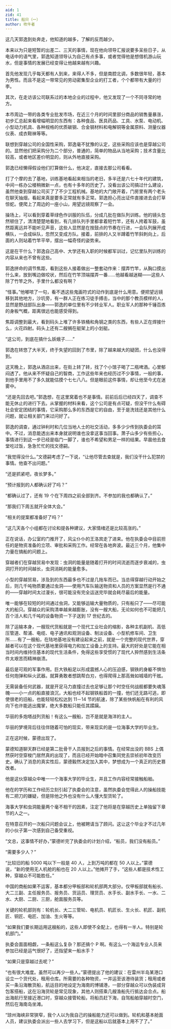 ```yaml
---
aid: 1
zid: 41
title: 船只（一）
author: 吹牛者
---
```


这几天郭逸到处奔走，他知道的越多，了解的反而越少。

本来以为只是短暂的出差二、三天的事情，现在他向领导汇报说要多呆些日子，从电话中的语气里，郭逸知道领导认为自己有点多事，或者觉得他是想借机游山玩水，但是事情的发展已经变得让他越来越有兴趣。

首先他发现几乎每天都有人到来，来得人不多，但是南腔北调，多数很年轻，基本为男性。而且不是这一带常见的劳动密集型企业的打工者，个个都带有大量的行李。

其次，在走访该公司联系过的本地企业的过程中，他又发现了一个不同寻常的地方。

本市周边一带的各类专业批发市场，在近三个月的时间里部分商品的销售量暴涨，初步汇总起来看增幅明显的东西有：各种食品、医具药品、工具、水泵、电动机、小型动力机具、各种规格的优质碳钢、合金钢材料和电解铜等金属原料、测量仪器仪表、成衣鞋袜等等。

联想到穿越公司的全国性采购，郭逸毫不犹豫的认定，这些采购应该也是穿越公司的。显然他们把采购分为二个部分，普通的，简单的物品从当地采购；技术含量比较高，或者地区差价明显的，则从外地直接采购。

郭逸已经懒得假设他们打算做什么，他决定，直接去那公司看看。

打了个摩的去了基地，训练基地看起来相当的老旧，多半还是六七十年代的建筑，中间一栋办公楼稍微新一点，也有十多年的历史了。没看出该公司搞过什么建设，虽然他查到穿越公司买了了不少工程机械。基地的大门敞开着，门房里有两个老头在聊天抽烟，看起来真是要多正常就有多正常。郭逸担心亮出证件直接进去会打草惊蛇。便爬上了周边的一座小山，用望远镜观察了一会。

操场上，可以看到穿着草绿色作训服的队伍，分成几批在做队列训练。他的镜头忽然顿住了，清清楚楚地看到，有几排队列手里都拿着短竹竿，还有人挎着军鼓，虽然距离远并不能听见声音，这些人显然是在按鼓点的节奏在行进，一会队列展开成横队，一会成纵队，忽然又变成方队。接着，前排的人又半蹲着竹竿斜刺向上，后面的人则站着竹竿平举，摆出一幅奇怪的姿势来。

这是在干什么？郭逸自己高中、大学还有入职的时候都军训过，记忆里队列训练的内容从来也不曾有这些。

郭逸拼命的调节焦距，看到这些人接着做出一整套动作来：摆弄竹竿，从胸口摸出什么来，放到嘴边做咬状，然后在竹竿顶端摆弄一番……他越看越迷糊——这些人除了竹竿之外，手里什么都没有啊？

“怪事。”他嘟哝了一句，看不透这些鬼画符式的动作到底是什么用意。便把望远镜移到其他地方，沙坑旁，有一群人正在练习徒手搏击，当中的那个教员模样的人，显然是野战部队出身——郭逸的单位里有不少转业军人。职业军人的那种千锤百炼的身板气概，距离很远也能感受得到。

焦距调整到最大，看到码头上堆了许多铁桶和角钢之类的东西，有些人正在焊接什么，火花四射。码头上还有二艘搁在艇架上的小划艇。

“这公司，到底在搞什么妖蛾子……”

郭逸在转悠了大半天，终于失望的回到了市里，除了越来越大的疑团，什么也没得到。

这天晚上，郭逸从酒店出来，在街上转了转，找了个小馆子喝了二瓶啤酒。心里郁闷透了。他从来不怀疑自己的智商，工作这些年来也经历过不少事情，一般的事，到他手里用不了多久就能估摸个七七八八。但是眼前这件事情，却让他至今尤在迷雾中。

“还是先回去吧。”郭逸想，在这里窝着也不是事情。前前后后已经四天了，调查不能无休止的进行下去。从掌握的材料来看，这个公司是有点可疑，但没干什么有碍社会安定团结的事情，它采购那么多的东西是它的自由，至于是洗钱还是其他什么问题，就让相关部门来过问好了。

郭逸的调查，通过钟利时和几位当地人士的社交活动，多多少少传到执委会的耳中。不过，消息能透出来本身就说明谁也没拿这事当回事。萧子山多少有些担心，事情进行到这一步已经是临门一脚了，谁也不希望和男足一样的结果。早晨他去食堂吃过饭，急急忙忙的找文德嗣。

“我觉得没什么。”文德嗣考虑了一下说，“让他尽管去查就是，我们没干什么犯禁的事情。他查不出问题。”

“还是抓紧吧，夜长梦多。”

“预计报到的人都确认好了吗？”

“都确认过了，还有 19 个在下周四之前全部到齐。不参加的我也都确认了。”

“那我们下周五就开全体大会。”

“相关的提案都准备好了吗？”

“这几天各个小组都在讨论和提各种建议，大家情绪还是比较高涨的。”

正在说话，办公室的门推开了，风尘仆仆的王洛宾走了进来。他在执委会中目前担任的是物资准备的立项、审批和采购工作。经常在各地奔波。最近三个月，他集中力量在搞船的问题上。

穿越者们在穿越贸易中发现：虫洞的能量是随着打开的时间流逝而逐步衰减的，虫洞打开的时间越长，虫洞消耗的能量愈多。

小型的穿越贸易，涉及到的东西最多也不过是几拖车而已。当总得穿越行动开始之后，则几千吨物质要通过虫洞——使用汽车队输送物资和人员的方案显然是行不通的——穿越时间太过漫长，很可能没有完全运送完毕就会耗尽最后的能量。

唯一能够在较短的时间通过虫洞，又能够运输大量物质的，只有船只了——尽可能大的船只。穿越众的采购清单越来越膨胀，没有一艘大船，无论如何也不可能把几百个活人和几千吨的设备物资一下子送到 17 世纪去的。

除了运输本身，一艘现代货船就是一个现代工业社会的缩影，各种主机副机、高低压管道、帮浦、电缆、电子通讯和观测设备、制淡设备、小型机修车间、卫生所……有了一艘船，在陆地基地没有建设起来之前，就是一个完整的现代世界，穿越者可以在这个现代基地里获得电力和加工设备上的支持。最大的好处是它能在相当时间内维持住基本的现代生活条件，免得这些享受惯的了现代人猝然感到生活条件太艰苦而精神崩溃。

最后是可观的军事作用。巨大铁船足以形成震撼人心的压迫感，钢铁的身躯不惧怕任何炮弹和纵火武器。就算勇敢者想跳帮白刃，也得爬得上那高耸如城墙的干舷。

无需装备任何武器，就是开足马力直撞过去也足够让那个时空任何战舰都要失魂落魄——小一点的船直接浪沉，大船也经不起钢铁船首的一撞，他们还无路可逃，即使很老的旧船，也能轻轻松松达到 11－14 节的航速，除了某些快帆船在有利的风向下也许能逃出魔掌，绝大多数船只能任其蹂躏。

华丽的多炮塔战列货船！有这么一艘船，岂不是就是海洋的主人。

华丽的梦境背后往往伴随着可怕的现实，带来现实的是一位海事大学的毕业生。

正在这时候，蒙德出现了。

蒙德知道聊天群已经是第二批骨干人员报到之后的事情。在经常出没的 BBS 上偶然获时空穿梭门居然真的出现了，而且已经开始暗中召集同党去崇祯初年改变历史。确认了消息的真实性后，蒙德毅然决定加入其中，梦想成为一个真正的历史篡改者。

他是这伙穿越众中唯一一个海事大学的毕业生，并且工作内容经常接触船舶。

他在的学历和工作经历立刻引起了执委会的注意，虽然执委会觉得此人的操船技能有二把刀的嫌疑，但是除他之外也没有什么人懂大型货轮了。

海事大学和虫洞能量两个毫不相干的因素，注定了他将是在穿越历史上单独留下章节的人之一。

在特意召开的一次船只问题会议上，他被聘请当了顾问。这让这个毕业才不过几年的小伙子第一次感到自己备受重视。

“文总，这事情不好办，”蒙德听完了执委会的计划介绍，“船员，我们没有船员。”

“需要多少人？”

“比较旧的船 5000 吨以下一般是 40 人，上到万吨的都在 50 人以上。”蒙德说，“新的使用无人机舱的船也在 20 人以上。”他摊开了手，“这些人都是技术性工种，穿越众不可能胜任。”

中国的商船如果不运客，基本都分甲板部和轮机部两大部分。仅甲板部就有船长、大二三副、主任报务员、报务员、货运员、理货员、水手长、副水手长、一水、二水、大厨、二厨、三厨，舱面服务员等。

关键的轮机部则有：轮机长、大二三管轮、电机员、机匠长、生火长、机匠、副机匠、铜匠、电匠、加油、生火等等。

“如果我们要长期运用这艘船的，这些人即使不全配上，也得有一半人。特别是轮机部门。”

执委会面面相觑，一条船这么复杂？那还搞个 P 啊。有这么一个海运专业人员来参加已经是运气很好了，还指望来一船水手？

“如果只是穿越过去呢？”

“也有很大难度。虽然可以再少一些人。”蒙德提出了他的建议：在雷州半岛某港口设立一个货代处，租用仓库。所需要的各种物资，一并运至该港待装货；租用或者买一条沿海散货船，航运目的地设定为海南的博铺港，一部分穿越众可以伪装成背包客搭船，这在沿海货轮是常见现象，其他人则搭乘几艘渔船先行抵达会合点。船出海航行至接近港口时，穿越众接管轮船，将船员赶下海，自驾船舶穿越时空门，然后在海南岛坐滩。

“琼州海峡非常狭窄，我个人以为我自己的操船能力还可以做到。轮机和基本舱面人员，建议执委会派出一些人去学习下，但是这船以后就基本上用不了了。”
